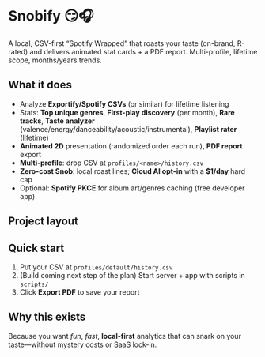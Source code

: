﻿# Snobify 😏🎧

A local, CSV-first “Spotify Wrapped” that roasts your taste (on-brand, R-rated) and delivers animated stat cards + a PDF report. Multi-profile, lifetime scope, months/years trends.

## What it does
- Analyze **Exportify/Spotify CSVs** (or similar) for lifetime listening
- Stats: **Top unique genres**, **First-play discovery** (per month), **Rare tracks**, **Taste analyzer** (valence/energy/danceability/acoustic/instrumental), **Playlist rater** (lifetime)
- **Animated 2D** presentation (randomized order each run), **PDF report** export
- **Multi-profile**: drop CSV at `profiles/<name>/history.csv`
- **Zero-cost Snob**: local roast lines; **Cloud AI opt-in** with a **$1/day** hard cap
- Optional: **Spotify PKCE** for album art/genres caching (free developer app)

## Project layout

## Quick start
1) Put your CSV at `profiles/default/history.csv`  
2) (Build coming next step of the plan) Start server + app with scripts in `scripts/`  
3) Click **Export PDF** to save your report

## Why this exists
Because you want *fun*, *fast*, **local-first** analytics that can snark on your taste—without mystery costs or SaaS lock-in.

